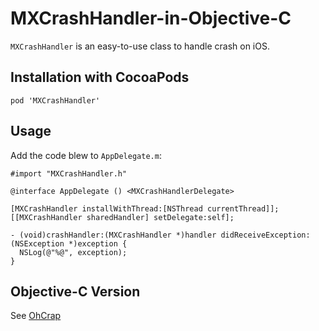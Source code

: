 # MXCrashHandler-in-Objective-C

`MXCrashHandler` is an easy-to-use class to handle crash on iOS.

## Installation with CocoaPods

```
pod 'MXCrashHandler'
```

## Usage

Add the code blew to `AppDelegate.m`:

```
#import "MXCrashHandler.h"
```

```
@interface AppDelegate () <MXCrashHandlerDelegate>
```

```
[MXCrashHandler installWithThread:[NSThread currentThread]];
[[MXCrashHandler sharedHandler] setDelegate:self];
```

```
- (void)crashHandler:(MXCrashHandler *)handler didReceiveException:(NSException *)exception {
  NSLog(@"%@", exception);
}
```

## Objective-C Version

See [OhCrap](https://github.com/Meniny/OhCrap)
